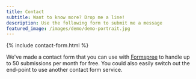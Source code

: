 ```yaml
---
title: Contact
subtitle: Want to know more? Drop me a line!
description: Use the following form to submit me a message
featured_image: /images/demo/demo-portrait.jpg
---
```


{% include contact-form.html %}

We've made a contact form that you can use with [Formspree](https://formspree.io/create/jekyllthemes) to handle up to 50 submissions per month for free. You could also easily switch out the end-point to use another contact form service.